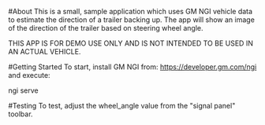 #About
This is a small, sample application which uses GM NGI vehicle data to estimate the direction of a trailer backing up. The app will show an image of the direction of the trailer based on steering wheel angle.

THIS APP IS FOR DEMO USE ONLY AND IS NOT INTENDED TO BE USED IN AN ACTUAL VEHICLE.

#Getting Started
To start, install GM NGI from: https://developer.gm.com/ngi and execute:

ngi serve

#Testing
To test, adjust the wheel_angle value from the "signal panel" toolbar.